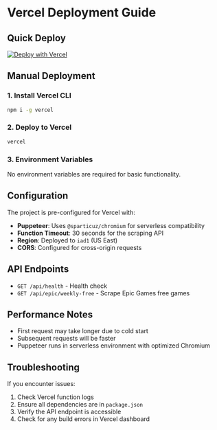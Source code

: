# Vercel Deployment Guide

## Quick Deploy

[![Deploy with Vercel](https://vercel.com/button)](https://vercel.com/new/clone?repository-url=https://github.com/your-username/epic-games-free-weekly-api)

## Manual Deployment

### 1. Install Vercel CLI
```bash
npm i -g vercel
```

### 2. Deploy to Vercel
```bash
vercel
```

### 3. Environment Variables
No environment variables are required for basic functionality.

## Configuration

The project is pre-configured for Vercel with:

- **Puppeteer**: Uses `@sparticuz/chromium` for serverless compatibility
- **Function Timeout**: 30 seconds for the scraping API
- **Region**: Deployed to `iad1` (US East)
- **CORS**: Configured for cross-origin requests

## API Endpoints

- `GET /api/health` - Health check
- `GET /api/epic/weekly-free` - Scrape Epic Games free games

## Performance Notes

- First request may take longer due to cold start
- Subsequent requests will be faster
- Puppeteer runs in serverless environment with optimized Chromium

## Troubleshooting

If you encounter issues:

1. Check Vercel function logs
2. Ensure all dependencies are in `package.json`
3. Verify the API endpoint is accessible
4. Check for any build errors in Vercel dashboard
